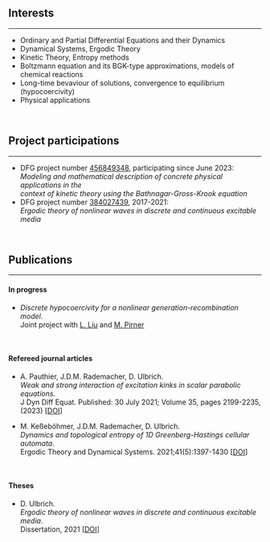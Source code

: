 ## Interests
---

<ul>
<li>Ordinary and Partial Differential Equations and their Dynamics</li>
<li>Dynamical Systems, Ergodic Theory</li>
<li>Kinetic Theory, Entropy methods</li>
<li>Boltzmann equation and its BGK-type approximations, models of chemical reactions</li>
<li>Long-time bevaviour of solutions, convergence to equilibrium (hypocoercivity)</li>
<li>Physical applications</li>
</ul>

<br>

## Project participations
---
- DFG project number [456849348](https://gepris.dfg.de/gepris/projekt/456849348?language=en), participating since June 2023:<br>
*Modeling and mathematical description of concrete physical applications in the <br>
 context of kinetic theory using the Bathnagar-Gross-Krook equation*
- DFG project number [384027439](https://gepris.dfg.de/gepris/projekt/384027439?language=en&selectedSubTab=2), 2017-2021:<br>
*Ergodic theory of nonlinear waves in discrete and continuous excitable media* 
 
<br>

## Publications
---
#### In progress

- *Discrete hypocoercivity for a nonlinear generation-recombination model*.<br>
Joint project with [L. Liu](https://www.math.cuhk.edu.hk/~lliu/) and [M. Pirner](https://www.uni-muenster.de/AMM/en/Pirner/index.shtml)

<br>

#### Refereed journal articles 

- A. Pauthier, J.D.M. Rademacher, D. Ulbrich.<br>
*Weak and strong interaction of excitation kinks in scalar parabolic equations*.<br>
J Dyn Diff Equat. Published: 30 July 2021; Volume 35, pages 2199-2235, (2023) [<a href="https://doi.org/10.1007/s10884-021-10040-2">DOI</a>]

 - M. Keßeböhmer, J.D.M. Rademacher, D. Ulbrich.<br>
*Dynamics and topological entropy of 1D Greenberg-Hastings cellular automata*.<br>
Ergodic Theory and Dynamical Systems. 2021;41(5):1397-1430 [<a href="https://doi.org/10.1017/etds.2020.18">DOI</a>]

<br>

#### Theses

 - D. Ulbrich.<br>
*Ergodic theory of nonlinear waves in discrete and continuous excitable media*.<br>
Dissertation, 2021 [<a href="https://media.suub.uni-bremen.de/handle/elib/5257">DOI</a>]   
